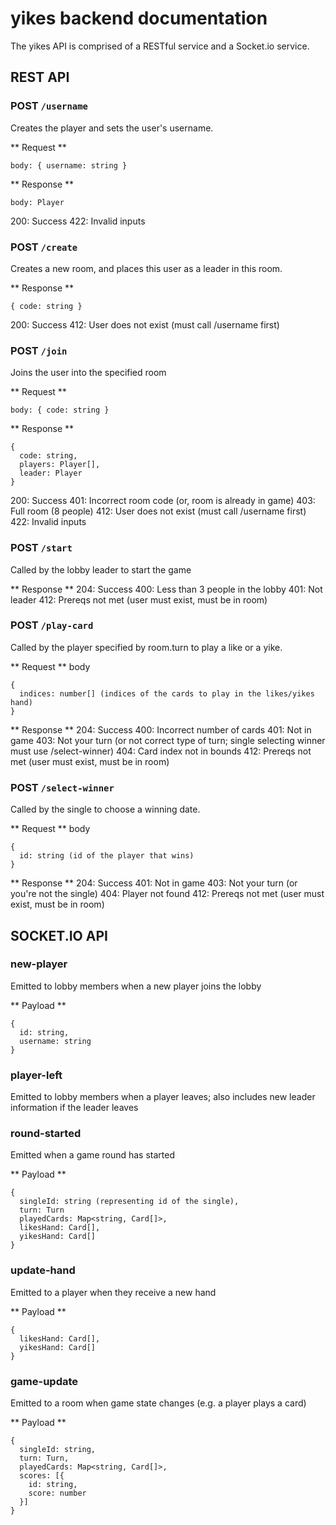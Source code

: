 # yikes backend documentation
The yikes API is comprised of a RESTful service and a Socket.io service. 

## REST API

### POST `/username`
Creates the player and sets the user's username.

** Request **
```
body: { username: string }
```

** Response **
```
body: Player
```

200: Success
422: Invalid inputs

### POST `/create`
Creates a new room, and places this user as a leader in this room.

** Response **
```
{ code: string }
```
200: Success
412: User does not exist (must call /username first)

### POST `/join`
Joins the user into the specified room

** Request **
```
body: { code: string }
```

** Response **
```
{
  code: string,
  players: Player[],
  leader: Player
}
```

200: Success
401: Incorrect room code (or, room is already in game)
403: Full room (8 people)
412: User does not exist (must call /username first)
422: Invalid inputs

### POST `/start`
Called by the lobby leader to start the game

** Response **
204: Success
400: Less than 3 people in the lobby
401: Not leader
412: Prereqs not met (user must exist, must be in room)

### POST `/play-card`
Called by the player specified by room.turn to play a like or a yike.

** Request **
body
```
{
  indices: number[] (indices of the cards to play in the likes/yikes hand)
}
```

** Response **
204: Success
400: Incorrect number of cards
401: Not in game
403: Not your turn (or not correct type of turn; single selecting winner must use /select-winner)
404: Card index not in bounds
412: Prereqs not met (user must exist, must be in room)

### POST `/select-winner`
Called by the single to choose a winning date.

** Request **
body
```
{
  id: string (id of the player that wins)
}
```

** Response **
204: Success
401: Not in game
403: Not your turn (or you're not the single)
404: Player not found
412: Prereqs not met (user must exist, must be in room)

## SOCKET.IO API

### new-player
Emitted to lobby members when a new player joins the lobby

** Payload **
```
{
  id: string,
  username: string
}
```

### player-left
Emitted to lobby members when a player leaves; also includes new leader information if the leader leaves

### round-started
Emitted when a game round has started

** Payload **
```
{
  singleId: string (representing id of the single),
  turn: Turn
  playedCards: Map<string, Card[]>,
  likesHand: Card[],
  yikesHand: Card[]
}
```

### update-hand
Emitted to a player when they receive a new hand

** Payload **
```
{
  likesHand: Card[],
  yikesHand: Card[]
}
```

### game-update
Emitted to a room when game state changes (e.g. a player plays a card)

** Payload **
```
{
  singleId: string,
  turn: Turn,
  playedCards: Map<string, Card[]>,
  scores: [{
    id: string,
    score: number
  }]
}
```
